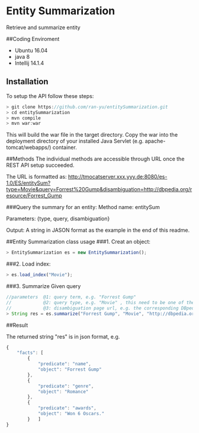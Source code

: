 # Entity Summarization
Retrieve and summarize entity

##Coding Enviroment
- Ubuntu 16.04
- java 8
- Intellij 14.1.4

## Installation

To setup the API follow these steps:

```js
> git clone https://github.com/ran-yu/entitySummarization.git
> cd entitySummarization
> mvn compile
> mvn war:war
```
This will build the war file in the target directory.
Copy the war into the deployment directory of your installed Java Servlet (e.g. apache-tomcat/webapps/) container.

##Methods
The individual methods are accessible through URL once the REST API setup succeeded. 

The URL is formatted as: http://tmocatserver.xxx.yyy.de:8080/es-1.0/ES/entitySum?type=Movie&query=Forrest%20Gump&disambiguation=http://dbpedia.org/resource/Forrest_Gump

###Query the summary for an entity:
Method name: entitySum

Parameters: {type, query, disambiguation}

Output: A string in JASON format as the example in the end of this readme.

##Entity Summarization class usage
###1. Creat an object:  
```js
> EntitySummarization es = new EntitySummarization();
```
###2. Load index: 
```js
> es.load_index("Movie");
```
###3. Summarize Given query
```js
//parameters  @1: query term, e.g. "Forrest Gump"
//            @2: query type, e.g. "Movie" , this need to be one of the loaded index types
//            @3: disambiguation page url, e.g. the corresponding DBpedia page "http://dbpedia.org/resource/Forrest_Gump"
> String res = es.summarize("Forrest Gump", "Movie", "http://dbpedia.org/resource/Forrest_Gump");
```

##Result

The returned string "res" is in json format, e.g.
```js
{
	"facts": [
		{
			"predicate": "name",
			"object": "Forrest Gump"
		},
		{
			"predicate": "genre",
			"object": "Romance"
		},
		{
			"predicate": "awards",
			"object": "Won 6 Oscars."
		}	]
}
```
  
